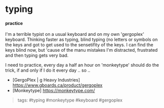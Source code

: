 # typing

#### practice
I'm a terrible typist on a usual keyboard and on my own 'gergoplex' keyboard.
Thinking faster as typing, blind typing (no letters or symbols on the keys and
got to get used to the sensetifity of the keys. I can find the keys blind now,
but 'cause of the manu mistakes I'm distracted, frustrated and then typing gets
very bad.

I need to practice, every day a half an hour on 'monkeytype' should do the
trick, if and only if I do it every day .. so ..

* [GergoPlex \| g Heavy Industries] <https://www.gboards.ca/product/gergoplex>
* [Monkeytype] <https://monkeytype.com/>

> tags: #typing #monkeytype #keyboard #gergoplex

